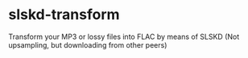# slskd-transform
Transform your MP3 or lossy files into FLAC by means of SLSKD (Not upsampling, but downloading from other peers)
